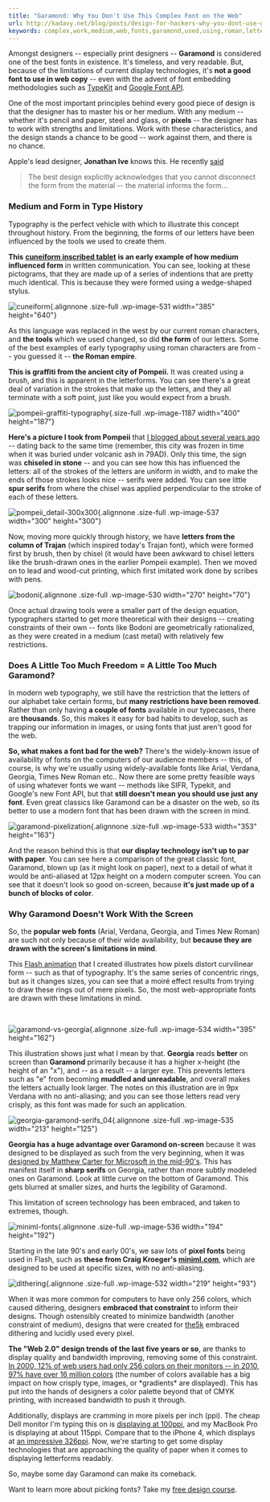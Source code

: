 ```yaml
---
title: "Garamond: Why You Don't Use This Complex Font on the Web"
url: http://kadavy.net/blog/posts/design-for-hackers-why-you-dont-use-garamond-on-the-web/
keywords: complex,work,medium,web,fonts,garamond,used,using,roman,letters,design
---
```

Amongst designers -- especially print designers -- **Garamond** is considered one of the best fonts in existence. It's timeless, and very readable. But, because of the limitations of current display technologies, it's **not a good font to use in web copy** -- even with the advent of font embedding methodologies such as [TypeKit](http://typekit.com/) and [Google Font API](http://code.google.com/apis/webfonts/).

One of the most important principles behind every good piece of design is that the designer has to master his or her medium. With any medium -- whether it's pencil and paper, steel and glass, or **pixels** -- the designer has to work with strengths and limitations. Work with these characteristics, and the design stands a chance to be good -- work against them, and there is no chance.

Apple's lead designer, **Jonathan Ive** knows this. He recently [said](http://www.core77.com/blog/object_culture/core77_speaks_with_jonathan_ive_on_the_design_of_the_iphone_4_material_matters_16817.asp)

> The best design explicitly acknowledges that you cannot disconnect the form from the material -- the material informs the form...

### Medium and Form in Type History

Typography is the perfect vehicle with which to illustrate this concept throughout history. From the beginning, the forms of our letters have been influenced by the tools we used to create them.

**This** [**cuneiform inscribed tablet**](http://en.wikipedia.org/wiki/File:Cuneiform_script2.jpg) **is an early example of how medium influenced form** in written communication. You can see, looking at these pictograms, that they are made up of a series of indentions that are pretty much identical. This is because they were formed using a wedge-shaped stylus.

![cuneiform](http://3w0p8bpuk3t3ux7ue14sd2rlzb-wpengine.netdna-ssl.com/wp-content/uploads/2017/02/cuneiform.jpeg){.alignnone .size-full .wp-image-531 width="385" height="640"}

As this language was replaced in the west by our current roman characters, and **the tools** which we used changed, so did **the form** of our letters. Some of the best examples of early typography using roman characters are from -- you guessed it -- **the Roman empire**.

**This is graffiti from the ancient city of Pompeii.** It was created using a brush, and this is apparent in the letterforms. You can see there's a great deal of variation in the strokes that make up the letters, and they all terminate with a soft point, just like you would expect from a brush.

![pompeii-graffiti-typography](http://3w0p8bpuk3t3ux7ue14sd2rlzb-wpengine.netdna-ssl.com/wp-content/uploads/2017/02/pompeii-graffiti-typography.jpg){.size-full .wp-image-1187 width="400" height="187"}

**Here's a picture I took from Pompeii** that [I blogged about several years ago](http://www.kadavy.net/blog/posts/pompeii-amphitheater-inscription-where-do-serifs-come-from/) -- dating back to the same time (remember, this city was frozen in time when it was buried under volcanic ash in 79AD). Only this time, the sign was **chiseled in stone** -- and you can see how this has influenced the letters: all of the strokes of the letters are uniform in width, and to make the ends of those strokes looks nice -- serifs were added. You can see little **spur serifs** from where the chisel was applied perpendicular to the stroke of each of these letters.

![pompeii\_detail-300x300](http://3w0p8bpuk3t3ux7ue14sd2rlzb-wpengine.netdna-ssl.com/wp-content/uploads/2017/02/pompeii_detail-300x300.jpg){.alignnone .size-full .wp-image-537 width="300" height="300"}

Now, moving more quickly through history, we have **letters from the column of Trajan** (which inspired today's Trajan font), which were formed first by brush, then by chisel (it would have been awkward to chisel letters like the brush-drawn ones in the earlier Pompeii example). Then we moved on to lead and wood-cut printing, which first imitated work done by scribes with pens.

![bodoni](http://3w0p8bpuk3t3ux7ue14sd2rlzb-wpengine.netdna-ssl.com/wp-content/uploads/2017/02/bodoni.gif){.alignnone .size-full .wp-image-530 width="270" height="70"}

Once actual drawing tools were a smaller part of the design equation, typographers started to get more theoretical with their designs -- creating constraints of their own -- fonts like Bodoni are geometrically rationalized, as they were created in a medium (cast metal) with relatively few restrictions.

### Does A Little Too Much Freedom = A Little Too Much Garamond?

In modern web typography, we still have the restriction that the letters of our alphabet take certain forms, but **many restrictions have been removed**. Rather than only having **a couple of fonts** available in our typecases, there are **thousands**. So, this makes it easy for bad habits to develop, such as trapping our information in images, or using fonts that just aren't good for the web.

**So, what makes a font bad for the web?** There's the widely-known issue of availability of fonts on the computers of our audience members -- this, of course, is why we're usually using widely-available fonts like Arial, Verdana, Georgia, Times New Roman etc.. Now there are some pretty feasible ways of using whatever fonts we want -- methods like SIFR, Typekit, and Google's new Font API, but that **still doesn't mean you should use just any font**. Even great classics like Garamond can be a disaster on the web, so its better to use a modern font that has been drawn with the screen in mind.

![garamond-pixelization](http://3w0p8bpuk3t3ux7ue14sd2rlzb-wpengine.netdna-ssl.com/wp-content/uploads/2017/02/garamond-pixelization.jpg){.alignnone .size-full .wp-image-533 width="353" height="163"}

And the reason behind this is that **our display technology isn't up to par with paper**. You can see here a comparison of the great classic font, Garamond, blown up (as it might look on paper), next to a detail of what it would be anti-aliased at 12px height on a modern computer screen. You can see that it doesn't look so good on-screen, because **it's just made up of a bunch of blocks of color**.

### Why Garamond Doesn't Work With the Screen

So, the **popular web fonts** (Arial, Verdana, Georgia, and Times New Roman) are such not only because of their wide availability, but **because they are drawn with the screen's limitations in mind**.

This [Flash animation](http://www.kadavy.net/experiments.html) that I created illustrates how pixels distort curvilinear form -- such as that of typography. It's the same series of concentric rings, but as it changes sizes, you can see that a moiré effect results from trying to draw these rings out of mere pixels. So, the most web-appropriate fonts are drawn with these limitations in mind.

 

![garamond-vs-georgia](http://3w0p8bpuk3t3ux7ue14sd2rlzb-wpengine.netdna-ssl.com/wp-content/uploads/2017/02/garamond-vs-georgia.gif){.alignnone .size-full .wp-image-534 width="395" height="162"}

This illustration shows just what I mean by that. **Georgia** reads **better** on screen than **Garamond** primarily because it has a higher x-height (the height of an "x"), and -- as a result -- a larger eye. This prevents letters such as "e" from becoming **muddled and unreadable**, and overall makes the letters actually look larger. The notes on this illustration are in 9px Verdana with no anti-aliasing; and you can see those letters read very crisply, as this font was made for such an application.

![georgia-garamond-serifs\_04](http://3w0p8bpuk3t3ux7ue14sd2rlzb-wpengine.netdna-ssl.com/wp-content/uploads/2017/02/georgia-garamond-serifs_04.gif){.alignnone .size-full .wp-image-535 width="213" height="125"}

**Georgia has a huge advantage over Garamond on-screen** because it was designed to be displayed as such from the very beginning, when it was [designed by Matthew Carter for Microsoft in the mid-90's](http://en.wikipedia.org/wiki/Georgia_(typeface)). This has manifest itself in **sharp serifs** on Georgia, rather than more subtly modeled ones on Garamond. Look at little curve on the bottom of Garamond. This gets blurred at smaller sizes, and hurts the legibility of Garamond.

This limitation of screen technology has been embraced, and taken to extremes, though.

![miniml-fonts](http://3w0p8bpuk3t3ux7ue14sd2rlzb-wpengine.netdna-ssl.com/wp-content/uploads/2017/02/miniml-fonts.gif){.alignnone .size-full .wp-image-536 width="194" height="192"}

Starting in the late 90's and early 00's, we saw lots of **pixel fonts** being used in Flash, such as **these from Craig Kroeger's [miniml.com](http://miniml.com/)**, which are designed to be used at specific sizes, with no anti-aliasing.

![dithering](http://3w0p8bpuk3t3ux7ue14sd2rlzb-wpengine.netdna-ssl.com/wp-content/uploads/2017/02/dithering.gif){.alignnone .size-full .wp-image-532 width="219" height="93"}

When it was more common for computers to have only 256 colors, which caused dithering, designers **embraced that constraint** to inform their designs. Though ostensibly created to minimize bandwidth (another constraint of medium), designs that were created for [the5k](http://the5k.org) embraced dithering and lucidly used every pixel.

**The "Web 2.0" design trends of the last five years or so**, are thanks to display quality and bandwidth improving, removing some of this constraint. [In 2000, 12% of web users had only 256 colors on their monitors -- in 2010, 97% have over 16 million colors](http://www.w3schools.com/browsers/browsers_display.asp) (the number of colors available has a big impact on how crisply type, images, or \*gradients\* are displayed). This has put into the hands of designers a color palette beyond that of CMYK printing, with increased bandwidth to push it through.

Additionally, displays are cramming in more pixels per inch (ppi). The cheap Dell monitor I'm typing this on is [displaying at 100ppi](http://www.swell3d.com/2008/07/how-many-pixels-per-inch-lets.html), and my MacBook Pro is displaying at about 115ppi. Compare that to the iPhone 4, which displays at [an impressive 326ppi](http://www.apple.com/iphone/specs.html). Now, we're starting to get some display technologies that are approaching the quality of paper when it comes to displaying letterforms readably.

So, maybe some day Garamond can make its comeback.

Want to learn more about picking fonts? Take my [free design course](https://designforhackers.com).
